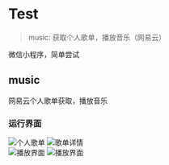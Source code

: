# Test
>music: 获取个人歌单，播放音乐（网易云）   

微信小程序，简单尝试             
 <!--
TODO:OR勾选不校验合法域名、web-view（业务域名）、TLS 版本以及 HTTPS 证书
github: github登陆，个人主页（github.com未经ICP备案，未进行实现）   
me: 测试获取微信个人运动数据，需要个人服务器获取Session，同样ICP备案
-->   



## music
网易云个人歌单获取，播放音乐

### 运行界面
![个人歌单](./Result/palylists.jpg "个人歌单")
![歌单详情](./Result/musics.jpg "歌单详情")       
![播放界面](./Result/lyric_index.jpg "播放界面")
![播放界面](./Result/lyric.jpg "歌词展示")

